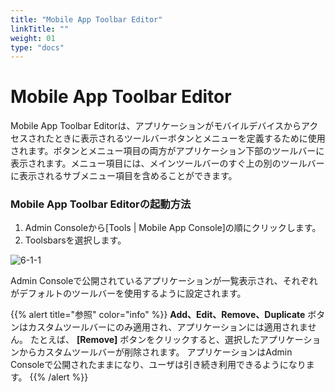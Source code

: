 ```yaml
---
title: "Mobile App Toolbar Editor"
linkTitle: ""
weight: 01
type: "docs"
---
```


# Mobile App Toolbar Editor

Mobile App Toolbar Editorは、アプリケーションがモバイルデバイスからアクセスされたときに表示されるツールバーボタンとメニューを定義するために使用されます。ボタンとメニュー項目の両方がアプリケーション下部のツールバーに表示されます。メニュー項目には、メインツールバーのすぐ上の別のツールバーに表示されるサブメニュー項目を含めることができます。

### Mobile App Toolbar Editorの起動方法

1. Admin Consoleから[Tools | Mobile App Console]の順にクリックします。
2. Toolsbarsを選択します。
 
![6-1-1](/img/6-1-1.png) 

Admin Consoleで公開されているアプリケーションが一覧表示され、それぞれがデフォルトのツールバーを使用するように設定されます。

{{% alert title="参照" color="info" %}}
**Add、Edit、Remove、Duplicate** ボタンはカスタムツールバーにのみ適用され、アプリケーションには適用されません。 たとえば、 **[Remove]** ボタンをクリックすると、選択したアプリケーションからカスタムツールバーが削除されます。 アプリケーションはAdmin Consoleで公開されたままになり、ユーザは引き続き利用できるようになります。
{{% /alert %}}